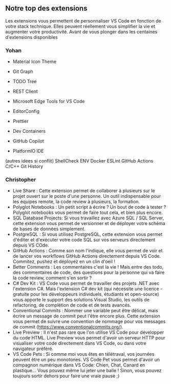 ## Notre top des extensions

Les extensions vous permettent de personnaliser VS Code en fonction de votre stack technique. Elles peuvent réellement vous simplifier la vie et augmenter votre productivité. Avant de vous plonger dans les centaines d'extensions disponibles

### Yohan

- Material Icon Theme
- Git Graph
- TODO Tree

- REST Client
- Microsoft Edge Tools for VS Code
- EditorConfig
- Prettier

- Dev Containers
- GitHub Copilot
- PlatformIO IDE

(autres idees si conflit)
ShellCheck
ENV
Docker
ESLint
GitHub Actions
C/C++
Git History


### Christopher

- Live Share : Cette extension permet de collaborer à plusieurs sur le projet ouvert sur le poste d'une personne. Un outil indispensable pour les équipes remote, la code review à plusieurs, la formation.
- Polyglot Notebooks : Un petit script à écrire ? Un bout de code à tester ? Polyglot notebooks vous permet de faire tout cela, et bien plus encore.
- SQL Database Projects: Si vous travaillez avec Azure SQL / SQL Server, cette extension vous permet de versionner et de déployer votre schéma de bases de données simplement.
- PostgreSQL : Si vous utilisez PostgreSQL, cette extension vous permet d'éditer et d'exécuter votre code SQL sur vos serveurs directement depuis VS COde. 
- GitHub Actions : Comme son nom l'indique, elle vous permet de voir et de lancer vos workflows GitHub Actions directement depuis VS Code. Commitez, pushez et déployez en un clin d'oeil !
- Better Comments : Les commentaires c'est la vie ! Mais entre des todo, des commentaires de code, des questions pour la personne qui va faire la code review, comment s'en sortir ?
- C# Dev Kit : VS Code vous permet de travailler des projets .NET avec l'extension C#. Mais l'extension C# dev kit (qui nécessite une licence - gratuite pour les développeurs individuels, étudiants et open-source) vous apporte le support des solutions Visual Studio, les outils de refactoring, de complétion de code et de tests avancés.
- Conventional Commits : Nommer une variable peut être délicat, mais écrire un message de commit peut l'être encore plus. Cette extension vous permet de suivre une convention de nommage pour vos messages de commit (https://www.conventionalcommits.org/). 
- Live Preview : Il n'est pas rare que l'on utilise VS Code pour développer du code HTML. Live Preview vous permet d'avoir un serveur HTTP pour visualiser votre code directement dans VS Code, ou dans votre navigateur préféré.
- VS Code Pets : Si comme moi vous êtes en télétraval, vos journées peuvent être un peu monotones. VS Code Pet vous permet d'avoir un compagnon numérique dans VS Code: Chien, Chat, Canard en plastique... Vous pouvez même lui jeter une balle ! Sinon, vous pouvez toujours sortir dehors pour faire une vraie pause ;) 


<!-- Parler d'ajouter les extensions au devcontainer, au workspace pour pas surcharger son env  -->
